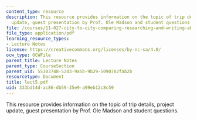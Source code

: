 ```yaml
---
content_type: resource
description: This resource provides information on the topic of trip details, project
  update, guest presentation by Prof. Ole Madson and student questions.
file: /courses/11-027-city-to-city-comparing-researching-and-writing-about-cities-spring-2006/333bd14dac86db5935e9a99eb12c8c59_lect5.pdf
file_type: application/pdf
learning_resource_types:
- Lecture Notes
license: https://creativecommons.org/licenses/by-nc-sa/4.0/
ocw_type: OCWFile
parent_title: Lecture Notes
parent_type: CourseSection
parent_uid: 55303748-52d3-9a5b-9b29-5090782fab2b
resourcetype: Document
title: lect5.pdf
uid: 333bd14d-ac86-db59-35e9-a99eb12c8c59
---
```

This resource provides information on the topic of trip details, project update, guest presentation by Prof. Ole Madson and student questions.